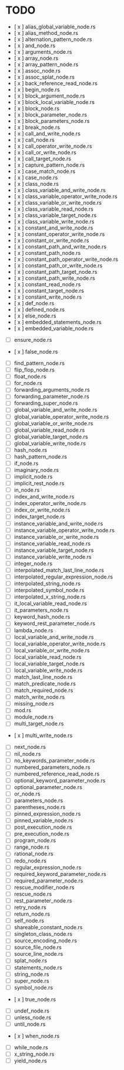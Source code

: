 # TODO

- [ x ] alias_global_variable_node.rs
- [ x ] alias_method_node.rs
- [ x ] alternation_pattern_node.rs
- [ x ] and_node.rs
- [ x ] arguments_node.rs
- [ x ] array_node.rs
- [ x ] array_pattern_node.rs
- [ x ] assoc_node.rs
- [ x ] assoc_splat_node.rs
- [ x ] back_reference_read_node.rs
- [ x ] begin_node.rs
- [ x ] block_argument_node.rs
- [ x ] block_local_variable_node.rs
- [ x ] block_node.rs
- [ x ] block_parameter_node.rs
- [ x ] block_parameters_node.rs
- [ x ] break_node.rs
- [ x ] call_and_write_node.rs
- [ x ] call_node.rs
- [ x ] call_operator_write_node.rs
- [ x ] call_or_write_node.rs
- [ x ] call_target_node.rs
- [ x ] capture_pattern_node.rs
- [ x ] case_match_node.rs
- [ x ] case_node.rs
- [ x ] class_node.rs
- [ x ] class_variable_and_write_node.rs
- [ x ] class_variable_operator_write_node.rs
- [ x ] class_variable_or_write_node.rs
- [ x ] class_variable_read_node.rs
- [ x ] class_variable_target_node.rs
- [ x ] class_variable_write_node.rs
- [ x ] constant_and_write_node.rs
- [ x ] constant_operator_write_node.rs
- [ x ] constant_or_write_node.rs
- [ x ] constant_path_and_write_node.rs
- [ x ] constant_path_node.rs
- [ x ] constant_path_operator_write_node.rs
- [ x ] constant_path_or_write_node.rs
- [ x ] constant_path_target_node.rs
- [ x ] constant_path_write_node.rs
- [ x ] constant_read_node.rs
- [ x ] constant_target_node.rs
- [ x ] constant_write_node.rs
- [ x ] def_node.rs
- [ x ] defined_node.rs
- [ x ] else_node.rs
- [ x ] embedded_statements_node.rs
- [ x ] embedded_variable_node.rs
- [ ] ensure_node.rs
- [ x ] false_node.rs
- [ ] find_pattern_node.rs
- [ ] flip_flop_node.rs
- [ ] float_node.rs
- [ ] for_node.rs
- [ ] forwarding_arguments_node.rs
- [ ] forwarding_parameter_node.rs
- [ ] forwarding_super_node.rs
- [ ] global_variable_and_write_node.rs
- [ ] global_variable_operator_write_node.rs
- [ ] global_variable_or_write_node.rs
- [ ] global_variable_read_node.rs
- [ ] global_variable_target_node.rs
- [ ] global_variable_write_node.rs
- [ ] hash_node.rs
- [ ] hash_pattern_node.rs
- [ ] if_node.rs
- [ ] imaginary_node.rs
- [ ] implicit_node.rs
- [ ] implicit_rest_node.rs
- [ ] in_node.rs
- [ ] index_and_write_node.rs
- [ ] index_operator_write_node.rs
- [ ] index_or_write_node.rs
- [ ] index_target_node.rs
- [ ] instance_variable_and_write_node.rs
- [ ] instance_variable_operator_write_node.rs
- [ ] instance_variable_or_write_node.rs
- [ ] instance_variable_read_node.rs
- [ ] instance_variable_target_node.rs
- [ ] instance_variable_write_node.rs
- [ ] integer_node.rs
- [ ] interpolated_match_last_line_node.rs
- [ ] interpolated_regular_expression_node.rs
- [ ] interpolated_string_node.rs
- [ ] interpolated_symbol_node.rs
- [ ] interpolated_x_string_node.rs
- [ ] it_local_variable_read_node.rs
- [ ] it_parameters_node.rs
- [ ] keyword_hash_node.rs
- [ ] keyword_rest_parameter_node.rs
- [ ] lambda_node.rs
- [ ] local_variable_and_write_node.rs
- [ ] local_variable_operator_write_node.rs
- [ ] local_variable_or_write_node.rs
- [ ] local_variable_read_node.rs
- [ ] local_variable_target_node.rs
- [ ] local_variable_write_node.rs
- [ ] match_last_line_node.rs
- [ ] match_predicate_node.rs
- [ ] match_required_node.rs
- [ ] match_write_node.rs
- [ ] missing_node.rs
- [ ] mod.rs
- [ ] module_node.rs
- [ ] multi_target_node.rs
- [ x ] multi_write_node.rs
- [ ] next_node.rs
- [ ] nil_node.rs
- [ ] no_keywords_parameter_node.rs
- [ ] numbered_parameters_node.rs
- [ ] numbered_reference_read_node.rs
- [ ] optional_keyword_parameter_node.rs
- [ ] optional_parameter_node.rs
- [ ] or_node.rs
- [ ] parameters_node.rs
- [ ] parentheses_node.rs
- [ ] pinned_expression_node.rs
- [ ] pinned_variable_node.rs
- [ ] post_execution_node.rs
- [ ] pre_execution_node.rs
- [ ] program_node.rs
- [ ] range_node.rs
- [ ] rational_node.rs
- [ ] redo_node.rs
- [ ] regular_expression_node.rs
- [ ] required_keyword_parameter_node.rs
- [ ] required_parameter_node.rs
- [ ] rescue_modifier_node.rs
- [ ] rescue_node.rs
- [ ] rest_parameter_node.rs
- [ ] retry_node.rs
- [ ] return_node.rs
- [ ] self_node.rs
- [ ] shareable_constant_node.rs
- [ ] singleton_class_node.rs
- [ ] source_encoding_node.rs
- [ ] source_file_node.rs
- [ ] source_line_node.rs
- [ ] splat_node.rs
- [ ] statements_node.rs
- [ ] string_node.rs
- [ ] super_node.rs
- [ ] symbol_node.rs
- [ x ] true_node.rs
- [ ] undef_node.rs
- [ ] unless_node.rs
- [ ] until_node.rs
- [ x ] when_node.rs
- [ ] while_node.rs
- [ ] x_string_node.rs
- [ ] yield_node.rs
